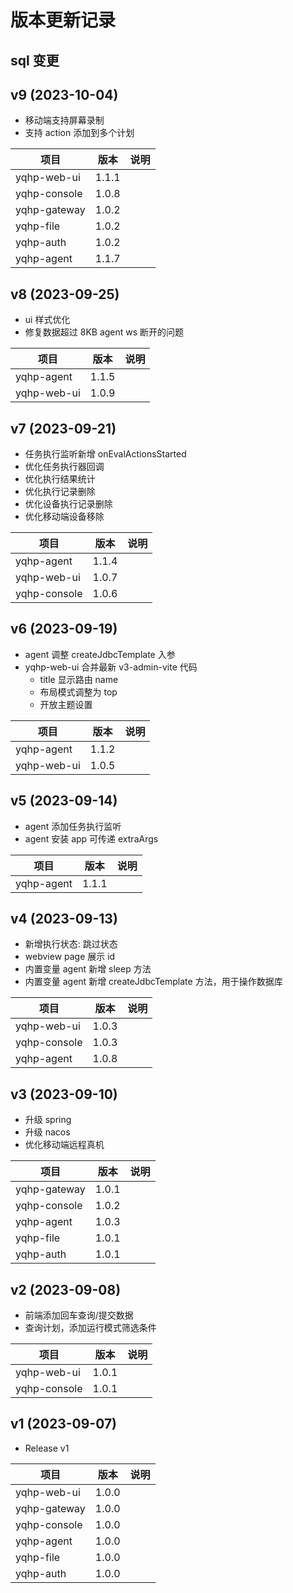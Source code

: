 # 版本更新记录

## sql 变更

## v9 (2023-10-04)

- 移动端支持屏幕录制
- 支持 action 添加到多个计划

| 项目         | 版本  | 说明 |
| ------------ | ----- | ---- |
| yqhp-web-ui  | 1.1.1 |      |
| yqhp-console | 1.0.8 |      |
| yqhp-gateway | 1.0.2 |      |
| yqhp-file    | 1.0.2 |      |
| yqhp-auth    | 1.0.2 |      |
| yqhp-agent   | 1.1.7 |      |

## v8 (2023-09-25)

- ui 样式优化
- 修复数据超过 8KB agent ws 断开的问题

| 项目        | 版本  | 说明 |
| ----------- | ----- | ---- |
| yqhp-agent  | 1.1.5 |      |
| yqhp-web-ui | 1.0.9 |      |

## v7 (2023-09-21)

- 任务执行监听新增 onEvalActionsStarted
- 优化任务执行器回调
- 优化执行结果统计
- 优化执行记录删除
- 优化设备执行记录删除
- 优化移动端设备移除

| 项目         | 版本  | 说明 |
| ------------ | ----- | ---- |
| yqhp-agent   | 1.1.4 |      |
| yqhp-web-ui  | 1.0.7 |      |
| yqhp-console | 1.0.6 |      |

## v6 (2023-09-19)

- agent 调整 createJdbcTemplate 入参
- yqhp-web-ui 合并最新 v3-admin-vite 代码
  - title 显示路由 name
  - 布局模式调整为 top
  - 开放主题设置

| 项目        | 版本  | 说明 |
| ----------- | ----- | ---- |
| yqhp-agent  | 1.1.2 |      |
| yqhp-web-ui | 1.0.5 |      |

## v5 (2023-09-14)

- agent 添加任务执行监听
- agent 安装 app 可传递 extraArgs

| 项目       | 版本  | 说明 |
| ---------- | ----- | ---- |
| yqhp-agent | 1.1.1 |      |

## v4 (2023-09-13)

- 新增执行状态: 跳过状态
- webview page 展示 id
- 内置变量 agent 新增 sleep 方法
- 内置变量 agent 新增 createJdbcTemplate 方法，用于操作数据库

| 项目         | 版本  | 说明 |
| ------------ | ----- | ---- |
| yqhp-web-ui  | 1.0.3 |      |
| yqhp-console | 1.0.3 |      |
| yqhp-agent   | 1.0.8 |      |

## v3 (2023-09-10)

- 升级 spring
- 升级 nacos
- 优化移动端远程真机

| 项目         | 版本  | 说明 |
| ------------ | ----- | ---- |
| yqhp-gateway | 1.0.1 |      |
| yqhp-console | 1.0.2 |      |
| yqhp-agent   | 1.0.3 |      |
| yqhp-file    | 1.0.1 |      |
| yqhp-auth    | 1.0.1 |      |

## v2 (2023-09-08)

- 前端添加回车查询/提交数据
- 查询计划，添加运行模式筛选条件

| 项目         | 版本  | 说明 |
| ------------ | ----- | ---- |
| yqhp-web-ui  | 1.0.1 |      |
| yqhp-console | 1.0.1 |      |

## v1 (2023-09-07)

- Release v1

| 项目         | 版本  | 说明 |
| ------------ | ----- | ---- |
| yqhp-web-ui  | 1.0.0 |      |
| yqhp-gateway | 1.0.0 |      |
| yqhp-console | 1.0.0 |      |
| yqhp-agent   | 1.0.0 |      |
| yqhp-file    | 1.0.0 |      |
| yqhp-auth    | 1.0.0 |      |
